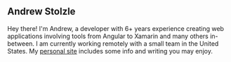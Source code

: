 ## Andrew Stolzle
Hey there! I'm Andrew, a developer with 6+ years experience creating web applications involving tools from Angular to Xamarin and many others in-between. I am currently working remotely with a small team in the United States. My [personal site](https://www.stolzle.me) includes some info and writing you may enjoy.
